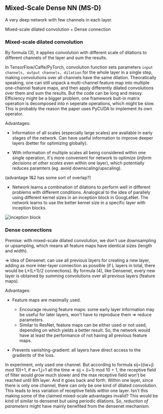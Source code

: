 

## Mixed-Scale Dense NN (MS-D)
A very deep network with few channels in each layer. 

Mixed-scale dilated convolution + Dense connection

### Mixed-scale dilated convolution 

By formula (3), it applies convolution with different scale of dilations to different channels of the layer and sum the results.

In TensorFlow/Caffe/PyTorch, convolution function sets parameters `input channels, output channels, dilation` for the whole layer in a single step, making convolutions over all channels have the same dilation. Theoratically speaking, one can still unpack a multi-channel feature map into multiple one-channel feature maps, and then apply differently dilated convolutions over them and sum the results. But the code can be long and messy. Efficiency might be a bigger problem, one framework buit-in matrix operation is decomposed into n seperate operations, which might be slow. This is probably the reason the paper uses PyCUDA to implement its own operator.

Advantages:

- Information of all scales (especially large scales) are available in early stages of the network. Can have useful information to improve deeper layers (better for optimizing globally).

- With information of multiple scales all being considered within one single operation, it's more convenient for network to optimize (*inform decisions at other scales* even within one layer), which potentially reduces paramters (eg. avoid downscaling/upscaling).

(advantage 1&2 has some sort of overlap?)

- Network learns a combination of dilations to perform well in different problems with different conditions. Analogical to the idea of parallely using different kernel sizes in an inception block in GoogLeNet. The network learns to use the better kernel size in a specific layer with inception blocks.

![inception block](https://github.com/hardyqr/DL_for_predicting_protein_contact_map/blob/master/inception.png)

### Dense connections

Premise: with mixed-scale dilated convolution, we don't use downsampling or upsampling, which means all feature maps have identical sizes (length and width).

=> Idea of Densenet: can use all previous layers for creating a new layer, adding as more inter-layer connection as possible (if L layers in total, there would be L×(L+1)/2 connections). By formula (4), like Densenet, every new layer is obtained by summing convolutions over all previous layers (feature maps).

Advantages:

- Feature maps are maximally used.
	- Encourage reusing feature maps: some early layer information may be useful for later layers, won't have to reproduce them => reduce parameters.
	- Similar to ResNet, feature maps can be either used or not used, depending on which yields a better result. So, the network would have at least the performance of not having all previous feature maps.

- Prevents vanishing-gradient: all layers have direct access to the gradients of the loss.

In experiment, only used one channel. But according to formula sij=((iw+j) mod 10)+1, if w=1,j=1 all the time => sij = (i+1) mod 10 + 1, the receptive field of filter would grow much slower and the max receptive field won't be reached until 8th layer. And it goes back and forth. Within one layer, since there is only one channel, there can only be one kind of dilated convolution. This leads to less variation of receptive fields within one layer. Isn't this making some of the claimed mixed-scale advantages invalid? This would be kind of similar to densenet but using periodic dilations. So, *reduction of parameters* might have mainly benefited from the densenet mechanism.
